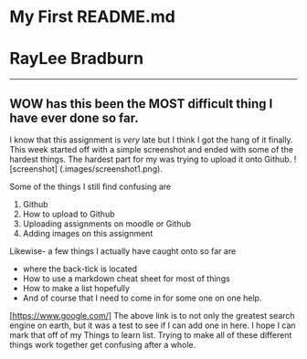 # My First README.md
# RayLee Bradburn
***
## WOW has this been the **MOST** difficult thing I have ever done so far.

I know that this assignment is *very* late but I think I got the hang of it finally. This week started off with a simple screenshot and ended with some of the hardest things. The hardest part for my was trying to upload it onto Github.
![screenshot] (.images/screenshot1.png).

Some of the things I still find confusing are
1. Github
2. How to upload to Github
3. Uploading assignments on moodle or Github
4. Adding images on this assignment

Likewise- a few things I actually have caught onto so far are
- where the back-tick is located
- How to use a markdown cheat sheet for most of things
- How to make a list hopefully
- And of course that I need to come in for some one on one help.

[https://www.google.com/]
The above link is to not only the greatest search engine on earth, but it was a test to see if I can add one in here. I hope I can mark that off of my Things to learn list.
Trying to make all of these different things work together get confusing after a whole.
